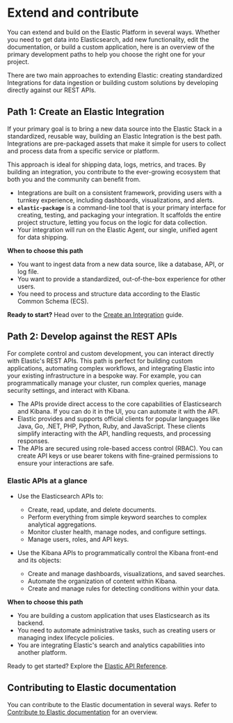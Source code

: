 # Extend and contribute 

You can extend and build on the Elastic Platform in several ways. Whether you need to get data into Elasticsearch, add new functionality, edit the documentation, or build a custom application, here is an overview of the primary development paths to help you choose the right one for your project.

There are two main approaches to extending Elastic: creating standardized Integrations for data ingestion or building custom solutions by developing directly against our REST APIs.

## Path 1: Create an Elastic Integration

If your primary goal is to bring a new data source into the Elastic Stack in a standardized, reusable way, building an Elastic Integration is the best path. Integrations are pre-packaged assets that make it simple for users to collect and process data from a specific service or platform.

This approach is ideal for shipping data, logs, metrics, and traces. By building an integration, you contribute to the ever-growing ecosystem that both you and the community can benefit from.

* Integrations are built on a consistent framework, providing users with a turnkey experience, including dashboards, visualizations, and alerts.  
* **`elastic-package`** is a command-line tool that is your primary interface for creating, testing, and packaging your integration. It scaffolds the entire project structure, letting you focus on the logic for data collection.  
* Your integration will run on the Elastic Agent, our single, unified agent for data shipping.

**When to choose this path**

* You want to ingest data from a new data source, like a database, API, or log file.  
* You want to provide a standardized, out-of-the-box experience for other users.  
* You need to process and structure data according to the Elastic Common Schema (ECS).

**Ready to start?** Head over to the [Create an Integration](integrations://extend/index.md) guide.

## Path 2: Develop against the REST APIs

For complete control and custom development, you can interact directly with Elastic's REST APIs. This path is perfect for building custom applications, automating complex workflows, and integrating Elastic into your existing infrastructure in a bespoke way. For example, you can programmatically manage your cluster, run complex queries, manage security settings, and interact with Kibana.

* The APIs provide direct access to the core capabilities of Elasticsearch and Kibana. If you can do it in the UI, you can automate it with the API.  
* Elastic provides and supports official clients for popular languages like Java, Go, .NET, PHP, Python, Ruby, and JavaScript. These clients simplify interacting with the API, handling requests, and processing responses.  
* The APIs are secured using role-based access control (RBAC). You can create API keys or use bearer tokens with fine-grained permissions to ensure your interactions are safe.

### Elastic APIs at a glance

* Use the Elasticsearch APIs to:

  * Create, read, update, and delete documents.  
  * Perform everything from simple keyword searches to complex analytical aggregations.  
  * Monitor cluster health, manage nodes, and configure settings.  
  * Manage users, roles, and API keys.  

* Use the Kibana APIs to programmatically control the Kibana front-end and its objects:

  * Create and manage dashboards, visualizations, and saved searches.  
  * Automate the organization of content within Kibana.  
  * Create and manage rules for detecting conditions within your data.

**When to choose this path**

* You are building a custom application that uses Elasticsearch as its backend.  
* You need to automate administrative tasks, such as creating users or managing index lifecycle policies.  
* You are integrating Elastic's search and analytics capabilities into another platform.

Ready to get started? Explore the [Elastic API Reference]({{apis}}).

## Contributing to Elastic documentation

You can contribute to the Elastic documentation in several ways. Refer to [Contribute to Elastic documentation](./contribute/index.md) for an overview.
